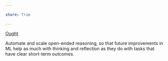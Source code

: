 ---  
share: True  
---  
[Ought](https://ought.org/)  
Automate and scale open-ended reasoning, so that future improvements in ML help as much with thinking and reflection as they do with tasks that have clear short-term outcomes.  
